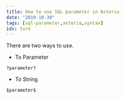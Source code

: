 ```yaml
---
title: How to use SQL parameter in Asteria
date: "2019-10-30"
tags: [sql-parameter,asteria,syntax]
idx: ture
---
```

There are two ways to use.
* To Parameter
```
?parameter?
```
* To String
```
$parameter$
```
